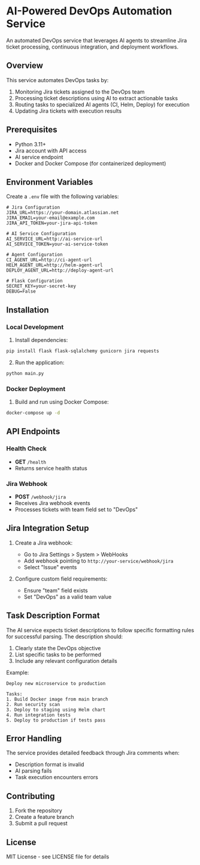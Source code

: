 # AI-Powered DevOps Automation Service

An automated DevOps service that leverages AI agents to streamline Jira ticket processing, continuous integration, and deployment workflows.

## Overview

This service automates DevOps tasks by:
1. Monitoring Jira tickets assigned to the DevOps team
2. Processing ticket descriptions using AI to extract actionable tasks
3. Routing tasks to specialized AI agents (CI, Helm, Deploy) for execution
4. Updating Jira tickets with execution results

## Prerequisites

- Python 3.11+
- Jira account with API access
- AI service endpoint
- Docker and Docker Compose (for containerized deployment)

## Environment Variables

Create a `.env` file with the following variables:

```env
# Jira Configuration
JIRA_URL=https://your-domain.atlassian.net
JIRA_EMAIL=your-email@example.com
JIRA_API_TOKEN=your-jira-api-token

# AI Service Configuration
AI_SERVICE_URL=http://ai-service-url
AI_SERVICE_TOKEN=your-ai-service-token

# Agent Configuration
CI_AGENT_URL=http://ci-agent-url
HELM_AGENT_URL=http://helm-agent-url
DEPLOY_AGENT_URL=http://deploy-agent-url

# Flask Configuration
SECRET_KEY=your-secret-key
DEBUG=False
```

## Installation

### Local Development

1. Install dependencies:
```bash
pip install flask flask-sqlalchemy gunicorn jira requests
```

2. Run the application:
```bash
python main.py
```

### Docker Deployment

1. Build and run using Docker Compose:
```bash
docker-compose up -d
```

## API Endpoints

### Health Check
- **GET** `/health`
- Returns service health status

### Jira Webhook
- **POST** `/webhook/jira`
- Receives Jira webhook events
- Processes tickets with team field set to "DevOps"

## Jira Integration Setup

1. Create a Jira webhook:
   - Go to Jira Settings > System > WebHooks
   - Add webhook pointing to `http://your-service/webhook/jira`
   - Select "Issue" events

2. Configure custom field requirements:
   - Ensure "team" field exists
   - Set "DevOps" as a valid team value

## Task Description Format

The AI service expects ticket descriptions to follow specific formatting rules for successful parsing. The description should:

1. Clearly state the DevOps objective
2. List specific tasks to be performed
3. Include any relevant configuration details

Example:
```
Deploy new microservice to production

Tasks:
1. Build Docker image from main branch
2. Run security scan
3. Deploy to staging using Helm chart
4. Run integration tests
5. Deploy to production if tests pass
```

## Error Handling

The service provides detailed feedback through Jira comments when:
- Description format is invalid
- AI parsing fails
- Task execution encounters errors

## Contributing

1. Fork the repository
2. Create a feature branch
3. Submit a pull request

## License

MIT License - see LICENSE file for details
